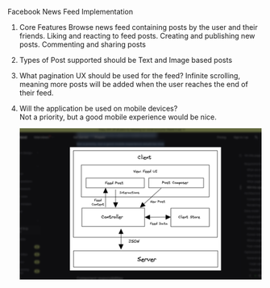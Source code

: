 Facebook News Feed Implementation

1. Core Features
   Browse news feed containing posts by the user and their friends.
   Liking and reacting to feed posts.
   Creating and publishing new posts.
   Commenting and sharing posts

2. Types of Post supported should be Text and Image based posts

3. What pagination UX should be used for the feed?
   Infinite scrolling, meaning more posts will be added when the user reaches the end of their feed.

4. Will the application be used on mobile devices?  
   Not a priority, but a good mobile experience would be nice.

   ![screenshot](./src/assets/architecture.png)
